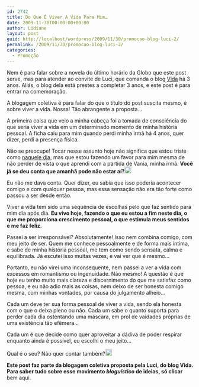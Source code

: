 ```yaml
---
id: 2742
title: Do Que É Viver A Vida Para Mim…
date: 2009-11-30T00:00:00+00:00
author: Lidiane
layout: post
guid: http://localhost/wordpress/2009/11/30/promocao-blog-luci-2/
permalink: /2009/11/30/promocao-blog-luci-2/
categories:
  - Promoção
---
```

Nem é para falar sobre a novela do último horário da Globo que este post serve, mas para atender ao convite de Luci, que comanda o blog <a href="http://reencontrandoaspalavras.blogspot.com/" target="_blank">Vida</a> há 3 anos. Aliás, o blog dela está prestes a completar 3 anos, e este post é para entrar na comemoração.

A blogagem coletiva é para falar do que o título do post suscita mesmo, é sobre viver a vida. Nossa! Tão abrangente a proposta…

A primeira coisa que veio a minha cabeça foi a tomada de consciência do que seria viver a vida em um determinado momento de minha história pessoal. A ficha caiu para mim quando perdi minha irmã há 4 anos, quer dizer, perdi a presença física.

Não se preocupe! Tocar nesse assunto hoje não significa que estou triste como [naquele dia](http://www.trololodemulher.com.br/2009/08/13/do-que-me-incomoda-hoje-na-minha-existncia/), mas que estou fazendo um favor para mim mesma de não perder de vista o que aprendi com a partida de Vania, minha irmã. **Você já se deu conta que amanhã pode não estar aí?[<img style="display: inline;" title="EmoticonEyebrow" src="http://www.trololodemulher.com.br/blog/wp-content/uploads/2009/11/emoticoneyebrow_thumb3.gif" alt="EmoticonEyebrow" width="18" height="18" />](http://www.trololodemulher.com.br/blog/wp-content/uploads/2009/11/emoticoneyebrow3.gif)** 

Eu não me dava conta. Quer dizer, eu sabia que isso poderia acontecer comigo e com qualquer pessoa, mas essa sensação não era tão forte como passou a ser desde então.

Viver a vida tem sido uma sequência de escolhas pelo que faz sentido para mim dia após dia. **Eu vivo hoje, fazendo o que eu estou a fim neste dia, o que me proporciona crescimento pessoal, o que estimula meus sentidos e me faz feliz.** 

Passei a ser irresponsável? Absolutamente! Isso nem combina comigo, com meu jeito de ser. Quem me conhece pessoalmente e de forma mais íntima, e sabe de minha história pessoal, me tem como sendo sensata, calma e equilibrada. Já escutei isso muitas vezes, e vai ver que é mesmo…

Portanto, eu não virei uma inconsequente, nem passei a ver a vida com excessos em romantismo ou ingenuidade. Não mesmo! A questão é que hoje eu tenho muito mais clareza e discernimento do que me satisfaz como pessoa, e eu não adio mais as coisas, nem deixo de ser honesta comigo mesma, com minhas vontades, por causa do julgamento alheio…

Cada um deve ter sua forma pessoal de viver a vida, sendo ela honesta com o que o deixa pleno ou não. Cada um sabe o quanto suporta para perder cada dia ostentando uma máscara, em prol de vaidades próprias de uma existência tão efêmera…

Cada um é que decide como quer aproveitar a dádiva de poder respirar enquanto ainda é possível, eu escolhi o meu jeito…

Qual é o seu? Não quer contar também?[<img style="display: inline;" title="EmoticonHappy" src="http://www.trololodemulher.com.br/blog/wp-content/uploads/2009/11/emoticonhappy_thumb3.gif" alt="EmoticonHappy" width="18" height="18" />](http://www.trololodemulher.com.br/blog/wp-content/uploads/2009/11/emoticonhappy3.gif)

**Este post faz parte da blogagem coletiva proposta pela Luci, do blog Vida. Para saber tudo sobre esse movimento _bloguístico_ de ideias, só clicar** bem aqui.